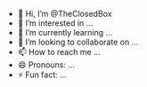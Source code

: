 - 👋 Hi, I’m @TheClosedBox
- 👀 I’m interested in ...
- 🌱 I’m currently learning ...
- 💞️ I’m looking to collaborate on ...
- 📫 How to reach me ...
- 😄 Pronouns: ...
- ⚡ Fun fact: ...

<!---
TheClosedBox/TheClosedBox is a ✨ special ✨ repository because its `README.md` (this file) appears on your GitHub profile.
You can click the Preview link to take a look at your changes.
--->
